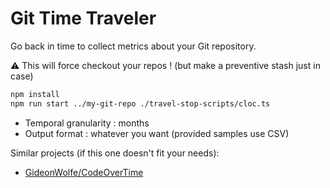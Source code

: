 # Git Time Traveler

Go back in time to collect metrics about your Git repository.

:warning: This will force checkout your repos ! (but make a preventive stash just in case)

```sh
npm install
npm run start ../my-git-repo ./travel-stop-scripts/cloc.ts
```

- Temporal granularity : months
- Output format : whatever you want (provided samples use CSV)

Similar projects (if this one doesn't fit your needs):

- [GideonWolfe/CodeOverTime](https://github.com/GideonWolfe/CodeOverTime)
